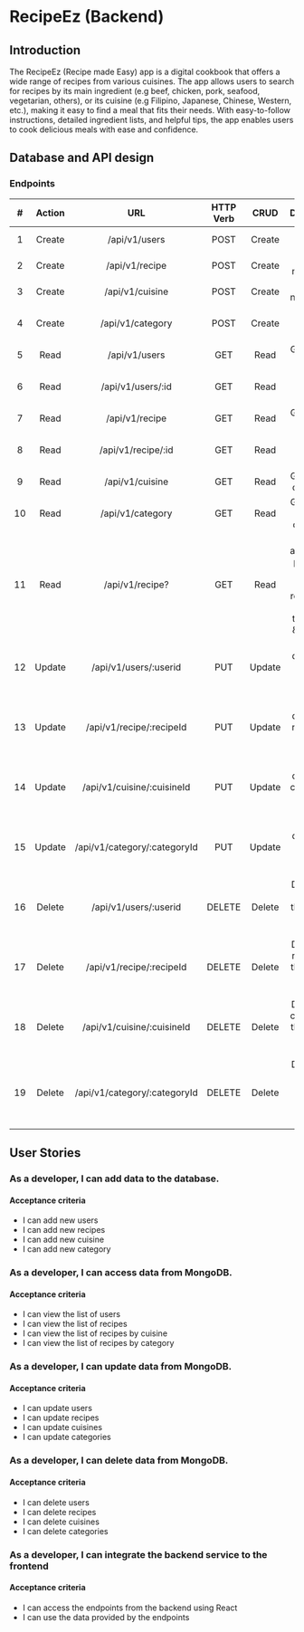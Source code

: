 # RecipeEz (Backend)

## Introduction

The RecipeEz (Recipe made Easy) app is a digital cookbook that offers a wide range of recipes from various cuisines. The app allows users to search for recipes by its main ingredient (e.g beef, chicken, pork, seafood, vegetarian, others), or its cuisine (e.g Filipino, Japanese, Chinese, Western, etc.), making it easy to find a meal that fits their needs. With easy-to-follow instructions, detailed ingredient lists, and helpful tips, the app enables users to cook delicious meals with ease and confidence.

## Database and API design

### Endpoints

|  #  | Action |             URL              | HTTP Verb |  CRUD  |                                           Description                                           |
| :-: | :----: | :--------------------------: | :-------: | :----: | :---------------------------------------------------------------------------------------------: |
|  1  | Create |        /api/v1/users         |   POST    | Create |                                        Create a new user                                        |
|  2  | Create |        /api/v1/recipe        |   POST    | Create |                                       Create a new recipe                                       |
|  3  | Create |       /api/v1/cuisine        |   POST    | Create |                                      Create a new cuisine                                       |
|  4  | Create |       /api/v1/category       |   POST    | Create |                                      Create a new category                                      |
|  5  |  Read  |        /api/v1/users         |    GET    |  Read  |                                     Gets the list of users                                      |
|  6  |  Read  |      /api/v1/users/:id       |    GET    |  Read  |                                      Gets a specific user                                       |
|  7  |  Read  |        /api/v1/recipe        |    GET    |  Read  |                                    Gets the list of recipes                                     |
|  8  |  Read  |      /api/v1/recipe/:id      |    GET    |  Read  |                                     Gets a specific recipe                                      |
|  9  |  Read  |       /api/v1/cuisine        |    GET    |  Read  |                                    Gets the list of cuisines                                    |
| 10  |  Read  |       /api/v1/category       |    GET    |  Read  |                                   Gets the list of categories                                   |
| 11  |  Read  |       /api/v1/recipe?        |    GET    |  Read  | User can add a query parameter that will return the recipes that matches the cuisine & category |
| 12  | Update |    /api/v1/users/:userid     |    PUT    | Update |                          Updates details of a user with the given id.                           |
| 13  | Update |   /api/v1/recipe/:recipeId   |    PUT    | Update |                         Updates details of a recipe with the given id.                          |
| 14  | Update |  /api/v1/cuisine/:cuisineId  |    PUT    | Update |                         Updates details of a cuisine with the given id.                         |
| 15  | Update | /api/v1/category/:categoryId |    PUT    | Update |                        Updates details of a category with the given id.                         |
| 16  | Delete |    /api/v1/users/:userid     |  DELETE   | Delete |                        Deletes the user with the given id from the list.                        |
| 17  | Delete |   /api/v1/recipe/:recipeId   |  DELETE   | Delete |                       Deletes the recipe with the given id from the list.                       |
| 18  | Delete |  /api/v1/cuisine/:cuisineId  |  DELETE   | Delete |                      Deletes the cuisine with the given id from the list.                       |
| 19  | Delete | /api/v1/category/:categoryId |  DELETE   | Delete |                      Deletes the category with the given id from the list.                      |

## User Stories

### As a developer, I can add data to the database.

#### Acceptance criteria

- I can add new users
- I can add new recipes
- I can add new cuisine
- I can add new category

### As a developer, I can access data from MongoDB.

#### Acceptance criteria

- I can view the list of users
- I can view the list of recipes
- I can view the list of recipes by cuisine
- I can view the list of recipes by category

### As a developer, I can update data from MongoDB.

#### Acceptance criteria

- I can update users
- I can update recipes
- I can update cuisines
- I can update categories

### As a developer, I can delete data from MongoDB.

#### Acceptance criteria

- I can delete users
- I can delete recipes
- I can delete cuisines
- I can delete categories

### As a developer, I can integrate the backend service to the frontend

#### Acceptance criteria

- I can access the endpoints from the backend using React
- I can use the data provided by the endpoints
